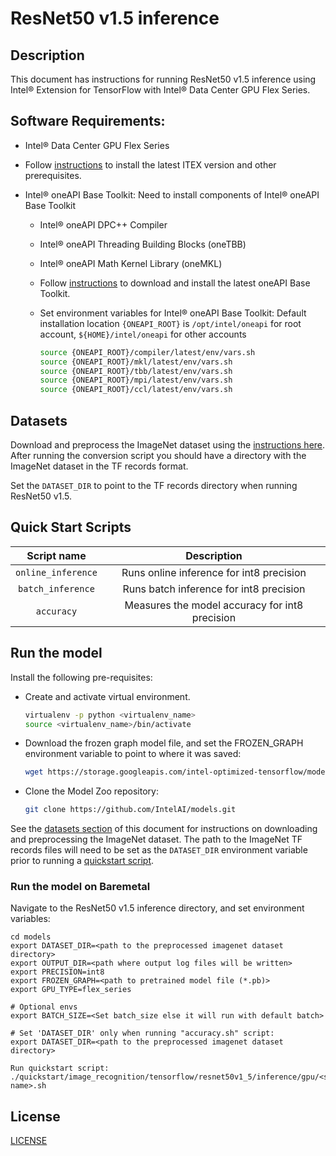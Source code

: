 <!--- 0. Title -->
# ResNet50 v1.5 inference

<!-- 10. Description -->
## Description

This document has instructions for running ResNet50 v1.5 inference using
Intel® Extension for TensorFlow with Intel® Data Center GPU Flex Series.

<!--- 20. GPU Setup -->
## Software Requirements:
- Intel® Data Center GPU Flex Series
- Follow [instructions](https://intel.github.io/intel-extension-for-tensorflow/latest/get_started.html) to install the latest ITEX version and other prerequisites.

- Intel® oneAPI Base Toolkit: Need to install components of Intel® oneAPI Base Toolkit
  - Intel® oneAPI DPC++ Compiler
  - Intel® oneAPI Threading Building Blocks (oneTBB)
  - Intel® oneAPI Math Kernel Library (oneMKL)
  - Follow [instructions](https://www.intel.com/content/www/us/en/developer/tools/oneapi/base-toolkit-download.html?operatingsystem=linux&distributions=offline) to download and install the latest oneAPI Base Toolkit.

  - Set environment variables for Intel® oneAPI Base Toolkit: 
    Default installation location `{ONEAPI_ROOT}` is `/opt/intel/oneapi` for root account, `${HOME}/intel/oneapi` for other accounts
    ```bash
    source {ONEAPI_ROOT}/compiler/latest/env/vars.sh
    source {ONEAPI_ROOT}/mkl/latest/env/vars.sh
    source {ONEAPI_ROOT}/tbb/latest/env/vars.sh
    source {ONEAPI_ROOT}/mpi/latest/env/vars.sh
    source {ONEAPI_ROOT}/ccl/latest/env/vars.sh
    ```

<!--- 30. Datasets -->
## Datasets

Download and preprocess the ImageNet dataset using the [instructions here](https://github.com/IntelAI/models/blob/master/datasets/imagenet/README.md).
After running the conversion script you should have a directory with the
ImageNet dataset in the TF records format.

Set the `DATASET_DIR` to point to the TF records directory when running ResNet50 v1.5.

<!--- 40. Quick Start Scripts -->
## Quick Start Scripts

| Script name | Description |
|:-------------:|:-------------:|
| `online_inference` | Runs online inference for int8 precision |
| `batch_inference` | Runs batch inference for int8 precision |
| `accuracy` | Measures the model accuracy for int8 precision |

<!--- 50. Baremetal -->
## Run the model
Install the following pre-requisites:
* Create and activate virtual environment.
  ```bash
  virtualenv -p python <virtualenv_name>
  source <virtualenv_name>/bin/activate
  ```
* Download the frozen graph model file, and set the FROZEN_GRAPH environment variable to point to where it was saved:
  ```bash
  wget https://storage.googleapis.com/intel-optimized-tensorflow/models/gpu/resnet50_v1_int8.pb
  ```
* Clone the Model Zoo repository:
  ```bash
  git clone https://github.com/IntelAI/models.git
  ```

See the [datasets section](#datasets) of this document for instructions on
downloading and preprocessing the ImageNet dataset. The path to the ImageNet
TF records files will need to be set as the `DATASET_DIR` environment variable
prior to running a [quickstart script](#quick-start-scripts).

### Run the model on Baremetal
Navigate to the ResNet50 v1.5 inference directory, and set environment variables:
```
cd models
export DATASET_DIR=<path to the preprocessed imagenet dataset directory>
export OUTPUT_DIR=<path where output log files will be written>
export PRECISION=int8
export FROZEN_GRAPH=<path to pretrained model file (*.pb)>
export GPU_TYPE=flex_series

# Optional envs
export BATCH_SIZE=<Set batch_size else it will run with default batch>

# Set 'DATASET_DIR' only when running "accuracy.sh" script:
export DATASET_DIR=<path to the preprocessed imagenet dataset directory>

Run quickstart script:
./quickstart/image_recognition/tensorflow/resnet50v1_5/inference/gpu/<script name>.sh
```

<!--- 80. License -->
## License

[LICENSE](/LICENSE)
